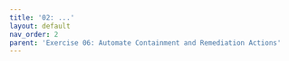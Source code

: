 ```yaml
---
title: '02: ...'
layout: default
nav_order: 2
parent: 'Exercise 06: Automate Containment and Remediation Actions'
---
```

